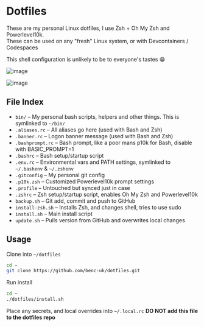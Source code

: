 # Dotfiles

These are my personal Linux dotfiles, I use Zsh + Oh My Zsh and Powerlevel10k.  
These can be used on any "fresh" Linux system, or with Devcontainers / Codespaces

This shell configuration is unlikely to be to everyone's tastes 😁

![image](https://user-images.githubusercontent.com/14982936/81501314-a9084b00-92cf-11ea-8ee0-40dfa48de888.png)

![image](https://user-images.githubusercontent.com/14982936/81501320-ae659580-92cf-11ea-8236-caa4fcc10b8d.png)

## File Index

- `bin/` – My personal bash scripts, helpers and other things. This is symlinked to `~/bin/`
- `.aliases.rc` – All aliases go here (used with Bash and Zsh)
- `.banner.rc` – Logon banner message (used with Bash and Zsh)
- `.bashprompt.rc` – Bash prompt, like a poor mans p10k for Bash, disable with BASIC_PROMPT=1
- `.bashrc` – Bash setup/startup script
- `.env.rc` – Environmental vars and PATH settings, symlinked to `~/.bashenv` & `~/.zshenv`
- `.gitconfig` – My personal git config
- `.p10k.zsh` – Customized Powerlevel10k prompt settings
- `.profile` – Untouched but synced just in case
- `.zshrc` – Zsh setup/startup script, enables Oh My Zsh and Powerlevel10k
- `backup.sh` – Git add, commit and push to GitHub
- `install-zsh.sh` – Installs Zsh, and changes shell, tries to use sudo
- `install.sh` – Main install script
- `update.sh` – Pulls version from GitHub and overwrites local changes

## Usage

Clone into `~/dotfiles`

```bash
cd ~
git clone https://github.com/benc-uk/dotfiles.git
```

Run install

```bash
cd ~
./dotfiles/install.sh
```

Place any secrets, and local overrides into `~/.local.rc` **DO NOT add this file to the dotfiles repo**
